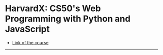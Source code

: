 # HarvardX: CS50's Web Programming with Python and JavaScript

- [Link of the course](https://www.edx.org/learn/web-development/harvard-university-cs50-s-web-programming-with-python-and-javascript?index=product&queryId=e3fc18c20d63a46d2d948d5980bfbebf&position=5)

---
